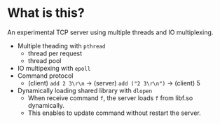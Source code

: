 # What is this?

An experimental TCP server using multiple threads and IO multiplexing.

- Multiple theading with `pthread`
  - thread per request
  - thread pool
- IO multipexing with `epoll`
- Command protocol
  - (client) `add 2 3\r\n` -> (server) `add ("2 3\r\n")` -> (client) 5
- Dynamically loading shared library with `dlopen`
  - When receive command `f`, the server loads `f` from libf.so dynamically.
  - This enables to update command without restart the server.

